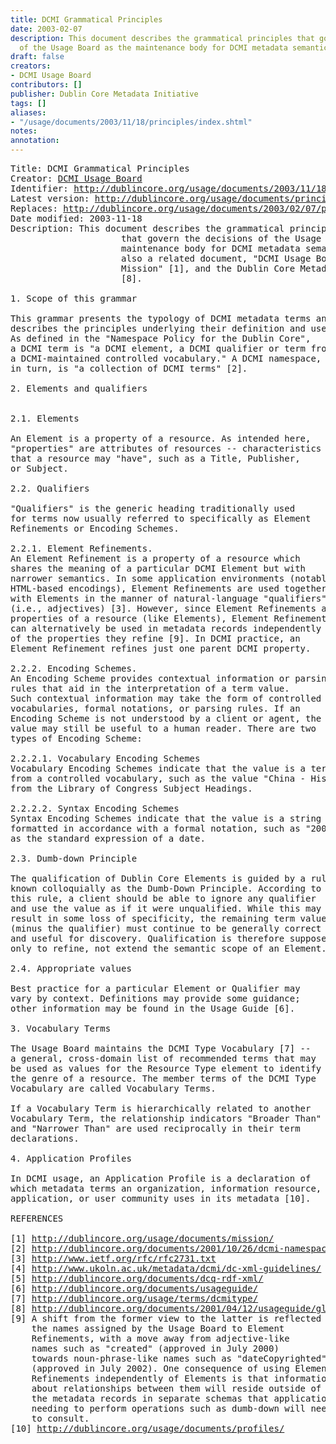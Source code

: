 ```yaml
---
title: DCMI Grammatical Principles
date: 2003-02-07
description: This document describes the grammatical principles that govern the decisions
  of the Usage Board as the maintenance body for DCMI metadata semantics.
draft: false
creators:
- DCMI Usage Board
contributors: []
publisher: Dublin Core Metadata Initiative
tags: []
aliases:
- "/usage/documents/2003/11/18/principles/index.shtml"
notes: 
annotation: 
---
```


<pre>
Title: DCMI Grammatical Principles
Creator: <a href="mailto:dc-usage@jiscmail.ac.uk">DCMI Usage Board</a>
Identifier: <a href="/usage/documents/2003/11/18/principles/">http://dublincore.org/usage/documents/2003/11/18/principles/</a>
Latest version: <a href="/usage/documents/principles/">http://dublincore.org/usage/documents/principles/</a>
Replaces: <a href="/usage/documents/2003/02/07/principles/">http://dublincore.org/usage/documents/2003/02/07/principles/</a>
Date modified: 2003-11-18
Description: This document describes the grammatical principles
                     that govern the decisions of the Usage Board as the
                     maintenance body for DCMI metadata semantics. See 
                     also a related document, "DCMI Usage Board
                     Mission" [1], and the Dublin Core Metadata Glossary
                     [8].

1. Scope of this grammar

This grammar presents the typology of DCMI metadata terms and
describes the principles underlying their definition and use.
As defined in the "Namespace Policy for the Dublin Core",
a DCMI term is "a DCMI element, a DCMI qualifier or term from
a DCMI-maintained controlled vocabulary." A DCMI namespace,
in turn, is "a collection of DCMI terms" [2].

2. Elements and qualifiers

<a name="element"></a>
2.1. Elements

An Element is a property of a resource. As intended here,
"properties" are attributes of resources -- characteristics
that a resource may "have", such as a Title, Publisher,
or Subject.

2.2. Qualifiers

"Qualifiers" is the generic heading traditionally used
for terms now usually referred to specifically as Element
Refinements or Encoding Schemes.

<a name="element-refinement"></a>2.2.1. Element Refinements.
An Element Refinement is a property of a resource which
shares the meaning of a particular DCMI Element but with
narrower semantics. In some application environments (notably
HTML-based encodings), Element Refinements are used together
with Elements in the manner of natural-language "qualifiers"
(i.e., adjectives) [3]. However, since Element Refinements are
properties of a resource (like Elements), Element Refinements
can alternatively be used in metadata records independently
of the properties they refine [9]. In DCMI practice, an
Element Refinement refines just one parent DCMI property.

<a name="encoding-scheme"></a>2.2.2. Encoding Schemes.
An Encoding Scheme provides contextual information or parsing
rules that aid in the interpretation of a term value.
Such contextual information may take the form of controlled
vocabularies, formal notations, or parsing rules. If an
Encoding Scheme is not understood by a client or agent, the
value may still be useful to a human reader. There are two
types of Encoding Scheme:

<a name="vocabulary-encoding-scheme"></a>2.2.2.1. Vocabulary Encoding Schemes 
Vocabulary Encoding Schemes indicate that the value is a term 
from a controlled vocabulary, such as the value "China - History"
from the Library of Congress Subject Headings.

<a name="syntax-encoding-scheme"></a>2.2.2.2. Syntax Encoding Schemes 
Syntax Encoding Schemes indicate that the value is a string 
formatted in accordance with a formal notation, such as "2000-01-01"
as the standard expression of a date.

2.3. Dumb-down Principle

The qualification of Dublin Core Elements is guided by a rule
known colloquially as the Dumb-Down Principle. According to
this rule, a client should be able to ignore any qualifier
and use the value as if it were unqualified. While this may
result in some loss of specificity, the remaining term value
(minus the qualifier) must continue to be generally correct
and useful for discovery. Qualification is therefore supposed
only to refine, not extend the semantic scope of an Element.

2.4. Appropriate values

Best practice for a particular Element or Qualifier may
vary by context. Definitions may provide some guidance;
other information may be found in the Usage Guide [6].

<a name="vocabulary-term"></a>3. Vocabulary Terms

The Usage Board maintains the DCMI Type Vocabulary [7] --
a general, cross-domain list of recommended terms that may
be used as values for the Resource Type element to identify
the genre of a resource. The member terms of the DCMI Type
Vocabulary are called Vocabulary Terms.

If a Vocabulary Term is hierarchically related to another
Vocabulary Term, the relationship indicators "Broader Than"
and "Narrower Than" are used reciprocally in their term
declarations.

4. Application Profiles

In DCMI usage, an Application Profile is a declaration of
which metadata terms an organization, information resource,
application, or user community uses in its metadata [10].

REFERENCES

[1] <a href="/usage/documents/mission/">http://dublincore.org/usage/documents/mission/</a>
[2] <a href="/documents/2001/10/26/dcmi-namespace/">http://dublincore.org/documents/2001/10/26/dcmi-namespace/</a>
[3] <a href="http://www.ietf.org/rfc/rfc2731.txt">http://www.ietf.org/rfc/rfc2731.txt</a> 
[4] <a href="http://www.ukoln.ac.uk/metadata/dcmi/dc-xml-guidelines/">http://www.ukoln.ac.uk/metadata/dcmi/dc-xml-guidelines/</a>
[5] <a href="/documents/dcq-rdf-xml/">http://dublincore.org/documents/dcq-rdf-xml/</a>
[6] <a href="/documents/usageguide/">http://dublincore.org/documents/usageguide/</a>
[7] <a href="/usage/terms/dcmitype/">http://dublincore.org/usage/terms/dcmitype/</a>
[8] <a href="/documents/2001/04/12/usageguide/glossary.shtml">http://dublincore.org/documents/2001/04/12/usageguide/glossary.shtml</a>
[9] A shift from the former view to the latter is reflected in
    the names assigned by the Usage Board to Element
    Refinements, with a move away from adjective-like
    names such as "created" (approved in July 2000)
    towards noun-phrase-like names such as "dateCopyrighted"
    (approved in July 2002). One consequence of using Element
    Refinements independently of Elements is that information
    about relationships between them will reside outside of
    the metadata records in separate schemas that applications
    needing to perform operations such as dumb-down will need
    to consult.
[10] <a href="/usage/documents/profiles/">http://dublincore.org/usage/documents/profiles/</a>
</pre>
